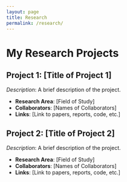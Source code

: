 ```yaml
---
layout: page
title: Research
permalink: /research/
---
```


# My Research Projects

## Project 1: [Title of Project 1]
*Description*: A brief description of the project.

- **Research Area**: [Field of Study]
- **Collaborators**: [Names of Collaborators]
- **Links**: [Link to papers, reports, code, etc.]

## Project 2: [Title of Project 2]
*Description*: A brief description of the project.

- **Research Area**: [Field of Study]
- **Collaborators**: [Names of Collaborators]
- **Links**: [Link to papers, reports, code, etc.]

